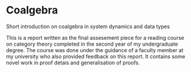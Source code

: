 # Coalgebra
Short introduction on coalgebra in system dynamics and data types

This is a report written as the final assesement piece for a reading course on category theory completed in the second year of my undergraduate degree. The course was done under the guidance of a faculty member at my university who also provided feedback on this report. It contains some novel work in proof detais and generalisation of proofs.

